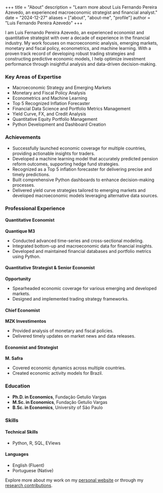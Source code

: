 +++
title = "About"
description = "Learn more about Luis Fernando Pereira Azevedo, an experienced macroeconomic strategist and financial analyst."
date = "2024-12-27"
aliases = ["about", "about-me", "profile"]
author = "Luis Fernando Pereira Azevedo"
+++

I am Luis Fernando Pereira Azevedo, an experienced economist and quantitative strategist with over a decade of experience in the financial industry. My work focuses on macroeconomic analysis, emerging markets, monetary and fiscal policy, econometrics, and machine learning. With a proven track record of developing robust trading strategies and constructing predictive economic models, I help optimize investment performance through insightful analysis and data-driven decision-making.

### Key Areas of Expertise
- Macroeconomic Strategy and Emerging Markets
- Monetary and Fiscal Policy Analysis
- Econometrics and Machine Learning
- Top 5 Recognized Inflation Forecaster
- Financial Data Science and Portfolio Metrics Management
- Yield Curve, FX, and Credit Analysis
- Quantitative Equity Portfolio Management
- Python Development and Dashboard Creation

### Achievements
- Successfully launched economic coverage for multiple countries, providing actionable insights for traders.
- Developed a machine learning model that accurately predicted pension reform outcomes, supporting hedge fund strategies.
- Recognized as a Top 5 inflation forecaster for delivering precise and timely predictions.
- Built comprehensive Python dashboards to enhance decision-making processes.
- Delivered yield curve strategies tailored to emerging markets and developed macroeconomic models leveraging alternative data sources.

### Professional Experience
#### Quantitative Economist  
**Quantique M3**  
- Conducted advanced time-series and cross-sectional modeling.  
- Integrated bottom-up and macroeconomic data for financial insights.  
- Developed and maintained financial databases and portfolio metrics using Python.  

#### Quantitative Strategist & Senior Economist  
**Opportunity**  
- Spearheaded economic coverage for various emerging and developed markets.  
- Designed and implemented trading strategy frameworks.  

#### Chief Economist  
**MZK Investimentos**  
- Provided analysis of monetary and fiscal policies.  
- Delivered timely updates on market news and data releases.  

#### Economist and Strategist  
**M. Safra**  
- Covered economic dynamics across multiple countries.  
- Created economic activity models for Brazil.  

### Education
- **Ph.D. in Economics**, Fundação Getulio Vargas
- **M.Sc. in Economics**, Fundação Getulio Vargas
- **B.Sc. in Economics**, University of São Paulo

### Skills
#### Technical Skills  
- Python, R, SQL, EViews  

#### Languages  
- English (Fluent)  
- Portuguese (Native)  

Explore more about my work on my [personal website](https://lfpazevedo.pythonanywhere.com) or through my [research contributions](https://repositorio.fgv.br/browse/author?scope=1418a080-d16d-4ca9-ba8a-64e593b09116&value=Azevedo,%20Luis%20Fernando%20Pereira&bbm.return=1).
